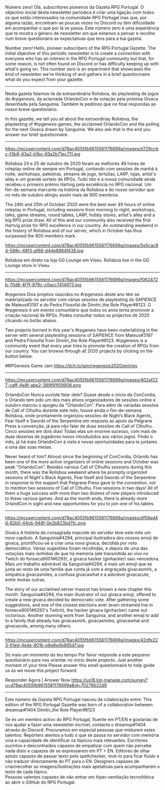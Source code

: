 Número zero!
Olá, subscritores pioneiros da Gazeta RPG Portugal. O objectivo inicial desta newsletter periódica é criar uma ligação com todos os que estão interessados na comunidade RPG Portugal mas que, por alguma razão, encontram-se poucas vezes no Discord ou têm dificuldade em acompanhar o que por lá se passa. Este número zero é uma experiência que te mostra o género de newsletter em que estamos a pensar e recolhe num breve questionário as expectativas que tens para a tua gazeta.
 
Number zero!
Hello, pioneer subscribers of the RPG Portugal Gazette. The initial objective of this periodic newsletter is to create a connection with everyone who has an interest in the RPG Portugal community but that, for some reason, is not often found on Discord or has difficulty keeping up with what's going on. This number zero is an experiment that showcases the kind of newsletter we're thinking of and gathers in a brief questionnaire what do you expect from your gazette.

---

Nesta gazeta falamos-te da extraordinária Rolisboa, do playtesting de jogos do #rpgenesis, da aclamada OrlandoCon e da votação pela próxima Givaca desenhada pela Sanguinia. Também te pedimos que no final respondas ao nosso breve questionário. 

In this gazette, we tell you all about the extraordinay Rolisboa, the playtesting of #rpgenesis games, the acclaimed OrlandoCon and the polling for the next Givaca drawn by Sanguinia. We also ask that in the end you answer our brief questionnaire.

---

https://mcusercontent.com/d78ac4055fb9615581176699a/images/d729ccbc-f3b8-43a2-b1bc-65a2b71ec711.jpg

Rolisboa
24 e 25 de outubro de 2020 foram as melhores 49 horas de roleplay online de sempre em Portugal, contando com sessões de manhã à noite, workshops, palestras, streams de jogo, tertúlias, LARP, lojas, artist's alley e um grande sorteio de RPGs. Tudo isto e a nossa comunidade ainda recebeu o primeiro prémio Hartvig pela excelência no RPG nacional. Um fim-de-semana marcante na história da Rolisboa e do nosso servidor que no mês de outubro atingiu assim mais de 900 membros.

The 24th and 25th of October 2020 were the best ever 49 hours of online roleplay in Portugal, including sessions from morning to night, workshops,  talks, game streams, round tables, LARP, hobby stores, artist's alley and a big RPG prize draw. All of this and our community also received the first Hartvig prize for RPG excellence in our country. An outstanding weekend in the history of Rolisboa and of our server, which in October has thus surpassed the 900 members mark.  

https://mcusercontent.com/d78ac4055fb9615581176699a/images/5e5cac84-588c-48f3-af68-d44e8984f438.jpg

Rolisboa em direto na loja GG Lounge em Viseu.
Rolisboa live in the GG Lounge store in Viseu.

---

https://mcusercontent.com/d78ac4055fb9615581176699a/images/f062472b-70d8-4f7f-879c-c0acc7414673.jpg

#rpgeneis
Dois projetos nascidos no #rpgenesis deste ano têm se materializado no servidor com várias sessões de playtesting do SAPIENCE de Mateus#3197 e do Pedra Filosofal de Dimitri_the Role Player#8123. O #rpgenesis é um evento comunitário que todos os anos tenta promover a criação nacional de RPGs. Podes consultar todos os projectos de 2020 clicando no botão abaixo.

Two projects borned in this year's #rpgeneis have been materializing in the server with several playtesting sessions of SAPIENCE from Mateus#3197 and Pedra Filosofal from Dimitri_the Role Player#8123. #rpgenesis is a community event that every year tries to promote the creation of RPGs from our country. You can browse through all 2020 projects by clicking on the button below. 

#RPGenesis Game Jam
https://itch.io/jam/rpgenesis2020/entries

---

https://mcusercontent.com/d78ac4055fb9615581176699a/images/402af227-caff-4e8f-abe2-389f91f09908.png

OrlandoCon
Nunca ouviste falar dele? Quase desde o início da ConCordia, o Orlando tem sido um dos mais ativos organizadores de sessões online e outubro marcou o apogeu da "OrlandoCon". Para além de variadas sessões de Call of Cthulhu durante este mês, houve ainda o fim-de-semana Rolisboa, onde prontamente organizou sessões de Night’s Black Agents, Fear Itself e Swords of the Serpentine em resposta ao apoio da Pelgrane Press à convenção, já para não falar de duas sessões de Call of Cthulhu. Cinco sessões em dois dias! Todas elas um enorme sucesso, com mais de duas dezenas de jogadores novos introduzidos aos vários jogos. Findo o mês, já há mais  OrlandoCon à vista e novas oportunidades para te juntares a uma das suas mesas. 

Never heard of him? Almost since the beginning of ConCordia, Orlando has been one of the more active organizers of online sessions and October was peak "OrlandoCon". Besides various Call of Cthulhu sessions during this month, there was the Rolisboa weekend where he promptly organized sessions of Night's Black Agents, Fear Itself and Swords of the Serpentine in response to the support that Pelgrane Press gave to the convention, not to mention two  sessions of Call of Cthulhu. Five sessions in two days! All of them a huge success with more than two dozens of new players introduced to these various games. And as the month ends, there is already more OrlandCon in sight and new opportunities for you to join one of his tables.

---

https://mcusercontent.com/d78ac4055fb9615581176699a/images/df58ad4d-82b0-44cb-948f-0e2b823bd7fc.png

Givaca
A história da consagrada mascote do servidor teve este mês um novo capítulo. A Sanguinia#4294, principal ilustradora dos nossos emoji de givaca, prontificou-se a criar uma nova givaca, decidida por voto democrático. Várias sugestões foram recolhidas, e depois de uma das votações mais renhidas de que há memória (até transmitida ao vivo no Twitch do fonseca9001#6293), a givaca hacker (givhacker) saiu vencedora. Mais um trabalho admirável da Sanguinia#4294, e mais um emoji que se junta ao resto de uma família que conta já com a engraçada givacasmirk, a simpática givacasmiles, a confusa givacawhat e a adorável givacacute, entre muitas outras.

The story of our acclaimed server mascot has known a new chapter this month. Sanguinia#4294, the main illustrator of our givaca emoji, offered to create a new givaca decided by democratic vote. After gathering some suggestions, and one of the closest elections ever (even streamed live in fonseca9001#6293's Twitch), the hacker givaca (givhacker) came out victorious. Another stunning work from Sanguinia, and another emoji to add to a family that already has givacasmirk, givacasmiles, givacawhat and givacacute, among many others.

---

https://mcusercontent.com/d78ac4055fb9615581176699a/images/42dfe223-01ed-4ede-801b-e8e8e4b995d7.jpg

Só mais um momento do teu tempo
Por favor responde a este pequeno questionário para nos orientar no início deste projecto.
Just another moment of your time
Please answer this small questionnaire to help guide us as we move this project forward.

Responder Agora | Answer Now
https://us18.list-manage.com/survey?u=d78ac4055fb9615581176699a&id=70276b22d9

---

Este número da Gazeta RPG Portugal nasceu da colaboração entre:
This edition of the RPG Portugal Gazette was born of a collaboration between:
dreamup#1404
Dimitri_the Role Player#8123

Se és um membro activo do RPG Portugal, fluente em PT/EN e gostarias de nos ajudar a fazer uma newsletter incrível, contacta o dreamup#1404 através do Discord. Procuramos em especial pessoas que misturem estes talentos:
Repórters atentos a tudo o que se passa no servidor com memória viva e capacidade de identificar os tópicos mais relevantes.
Escritores sucintos e descontraídos capazes de empatizar com quem não percebe nada disto e capazes de se expressarem em PT + EN.
Editores de olhar astuto capazes de passar texto pelo spellchecker, revê-lo para ficar fluído e não traduzir directamente do PT para o EN. 
Designers capazes de criar/recolher as imagens/ilustrações mais apelativas para acompanharem o texto de cada tópico.  
Pessoas valentes capazes de não entrar em hiper-ventilação tecnofóbica ao abrir o GitHub do RPG Portugal.  
